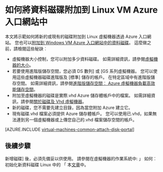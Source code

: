<properties
    pageTitle="將資料磁碟附加至 Linux VM |Microsoft Azure"
    description="如何將新的或現有的資料磁碟附加至 Linux VM Azure 入口網站使用的資源管理員部署模型中。"
    services="virtual-machines-linux"
    documentationCenter=""
    authors="cynthn"
    manager="timlt"
    editor=""
    tags="azure-resource-manager"/>

<tags
    ms.service="virtual-machines-linux"
    ms.workload="infrastructure-services"
    ms.tgt_pltfrm="vm-linux"
    ms.devlang="na"
    ms.topic="article"
    ms.date="07/06/2016"
    ms.author="cynthn"/>

# <a name="how-to-attach-a-data-disk-to-a-linux-vm-in-the-azure-portal"></a>如何將資料磁碟附加到 Linux VM Azure 入口網站中

本文將示範如何將新的或現有的磁碟附加到 Linux 虛擬機器透過 Azure 入口網站。 您也可以[附加到 Windows VM Azure 入口網站中的資料磁碟](virtual-machines-windows-attach-disk-portal.md)。 這麼做之前，請檢閱這些秘訣︰

- 虛擬機器大小控制，您可以附加多少資料磁碟。 如需詳細資訊，請參閱[虛擬機器的大小](virtual-machines-linux-sizes.md)。
- 若要使用進階版儲存空間，您必須 DS 數列] 或 [GS 系列虛擬機器。 您可以使用這些虛擬機器磁碟進階版及 [標準] 儲存的帳戶。 在特定區域中有進階版儲存空間。 如需詳細資訊，請參閱[進階版儲存空間︰ Azure 虛擬機器負載高效能儲存空間](../storage/storage-premium-storage.md)。
- 附加至虛擬機器的磁碟是實際.vhd Azure 儲存體帳戶中的檔案。 如需詳細資訊，請參閱[關於磁碟及 Vhd 虛擬機器](virtual-machines-linux-about-disks-vhds.md)。
- 新的磁碟，您不需要先建立目錄，因為當您附加 Azure 建立它。
- 現有磁碟.vhd 檔案必須提供 Azure 儲存體帳戶。 您可以使用已.vhd，如果無法連到另一個虛擬機器或上傳您自己的.vhd 檔案儲存空間的帳戶。


[AZURE.INCLUDE [virtual-machines-common-attach-disk-portal](../../includes/virtual-machines-common-attach-disk-portal.md)]

## <a name="next-steps"></a>後續步驟

新增磁碟] 後，必須先備妥以供使用。 請參閱在虛擬機器的作業系統中: 」 如何︰ 初始化新資料磁碟 Linux 中的 「 本[文章](virtual-machines-linux-classic-attach-disk.md#how-to-initialize-a-new-data-disk-in-linux)中。

